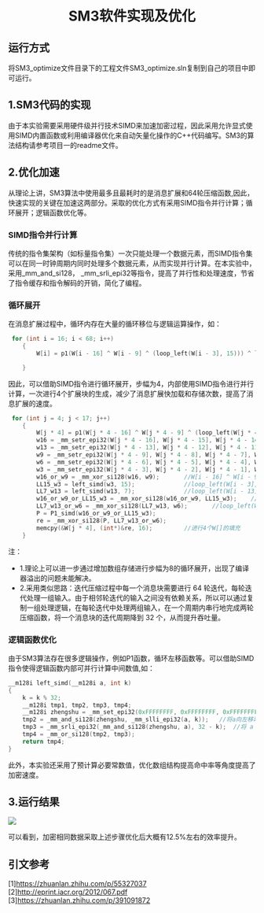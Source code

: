 # <center> SM3软件实现及优化 </center>

## 运行方式
将SM3_optimize文件目录下的工程文件SM3_optimize.sln复制到自己的项目中即可运行。


## 1.SM3代码的实现
由于本实验需要采用硬件级并行技术SIMD来加速加密过程，因此采用允许显式使用SIMD内置函数或利用编译器优化来自动矢量化操作的C++代码编写。SM3的算法结构请参考项目一的readme文件。


## 2.优化加速
从理论上讲，SM3算法中使用最多且最耗时的是消息扩展和64轮压缩函数,因此，快速实现的关键在加速这两部分。采取的优化方式有采用SIMD指令并行计算；循环展开；逻辑函数优化等。

### SIMD指令并行计算
传统的指令集架构（如标量指令集）一次只能处理一个数据元素，而SIMD指令集可以在同一时钟周期内同时处理多个数据元素，从而实现并行计算。在本实验中，采用_mm_and_si128， _mm_srli_epi32等指令，提高了并行性和处理速度，节省了指令缓存和指令解码的开销，简化了编程。


### 循环展开
在消息扩展过程中，循环内存在大量的循环移位与逻辑运算操作，如：
```C++
 for (int i = 16; i < 68; i++)
    {
        W[i] = p1(W[i - 16] ^ W[i - 9] ^ (loop_left(W[i - 3], 15))) ^ loop_left(W[i - 13], 7) ^ W[i - 6];

    }

```
因此，可以借助SIMD指令进行循环展开，步幅为4，内部使用SIMD指令进行并行计算，一次进行4个扩展块的生成，减少了消息扩展快加载和存储次数，提高了消息扩展的速度。
```C++
 for (int j = 4; j < 17; j++)
    {
        W[j * 4] = p1(W[j * 4 - 16] ^ W[j * 4 - 9] ^ (loop_left(W[j * 4 - 3], 15))) ^ loop_left(W[j * 4 - 13], 7) ^ W[j * 4 - 6];
        w16 = _mm_setr_epi32(W[j * 4 - 16], W[j * 4 - 15], W[j * 4 - 14], W[j * 4 - 13]);  //w0||w1||w2||w3
        w13 = _mm_setr_epi32(W[j * 4 - 13], W[j * 4 - 12], W[j * 4 - 11], W[j * 4 - 10]);
        w9 = _mm_setr_epi32(W[j * 4 - 9], W[j * 4 - 8], W[j * 4 - 7], W[j * 4 - 6]);    //w8||...||w11
        w6 = _mm_setr_epi32(W[j * 4 - 6], W[j * 4 - 5], W[j * 4 - 4], W[j * 4 - 3]);
        w3 = _mm_setr_epi32(W[j * 4 - 3], W[j * 4 - 2], W[j * 4 - 1], W[j * 4]);
        w16_or_w9 = _mm_xor_si128(w16, w9);       //W[i - 16] ^ W[i - 9]
        LL15_w3 = left_simd(w3, 15);              //loop_left(W[i - 3], 15)
        LL7_w13 = left_simd(w13, 7);              //loop_left(W[i - 13], 7)
        w16_or_w9_or_LL15_w3 = _mm_xor_si128(w16_or_w9, LL15_w3);    //(W[i - 16] ^ W[i - 9] ^ (loop_left(W[i - 3], 15))
        LL7_w13_or_w6 = _mm_xor_si128(LL7_w13, w6);       //loop_left(W[i - 13], 7) ^ W[i - 6]
        P = P1_simd(w16_or_w9_or_LL15_w3);
        re = _mm_xor_si128(P, LL7_w13_or_w6);
        memcpy(&W[j * 4], (int*)&re, 16);         //进行4个W[]的填充
    }

```
注：
* 1.理论上可以进一步通过增加数组存储进行步幅为8的循环展开，出现了编译器溢出的问题未能解决。
* 2.采用类似思路：迭代压缩过程中每一个消息块需要进行 64 轮迭代，每轮迭代处理一组输入。由于相邻轮迭代的输入之间没有依赖关系，所以可以通过复制一组处理逻辑，在每轮迭代中处理两组输入，在一个周期内串行地完成两轮压缩函数，将一个消息块的迭代周期降到 32 个，从而提升吞吐量。

### 逻辑函数优化
由于SM3算法存在很多逻辑操作，例如P1函数，循环左移函数等。可以借助SIMD指令使得逻辑函数内部可并行计算中间数值,如：
```C++
__m128i left_simd(__m128i a, int k)
{
    k = k % 32;
    __m128i tmp1, tmp2, tmp3, tmp4;
    __m128i zhengshu = _mm_set_epi32(0xFFFFFFFF, 0xFFFFFFFF, 0xFFFFFFFF, 0xFFFFFFFF);  //定义一个128位整数，其所有位均为1
    tmp2 = _mm_and_si128(zhengshu, _mm_slli_epi32(a, k));   //将a向左移动 k 位，并将结果与整数进行按位与操作，将多余的位清零
    tmp3 = _mm_srli_epi32(_mm_and_si128(zhengshu, a), 32 - k);  //将 a 向右移动 32 - k 位，并将结果与整数进行按位与操作，将多余的位清零
    tmp4 = _mm_or_si128(tmp2, tmp3);
    return tmp4;
}
```
此外，本实验还采用了预计算必要常数值，优化数组结构提高命中率等角度提高了加密速度。

## 3.运行结果

![](https://pic.imgdb.cn/item/64cb38431ddac507cc4095c9.jpg)

可以看到，加密相同数据采取上述步骤优化后大概有12.5%左右的效率提升。


##  引文参考
[1]https://zhuanlan.zhihu.com/p/55327037
[2]http://eprint.iacr.org/2012/067.pdf
[3]https://zhuanlan.zhihu.com/p/391091872